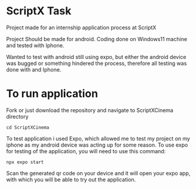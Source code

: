 # ScriptX Task

Project made for an internship application process at ScriptX

Project Should be made for android. Coding done on Windows11 machine and tested with Iphone.

Wanted to test with android still using expo, but either the android device was bugged or something hindered the process, therefore all testing was done with and Iphone.

# To run application
Fork or just download the repository and navigate to ScriptXCinema directory
```
cd ScriptXCinema
```

To test application i used Expo, which allowed me to test my project on my iphone as my android device was acting up for some reason.
To use expo for testing of the application, you will need to use this command:
```
npx expo start
```

Scan the generated qr code on your device and it will open your expo app, with which you will be able to try out the application. 